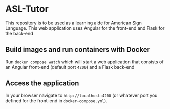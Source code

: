 # ASL-Tutor

This repository is to be used as a learning aide for American Sign Language. This web application uses Angular for the front-end and Flask for the back-end

## Build images and run containers with Docker

Run `docker compose watch` which will start a web application that consists of an Angular front-end (default port `4200`) and a Flask back-end

## Access the application

In your browser navigate to `http://localhost:4200` (or whatever port you defined for the front-end in `docker-compose.yml`).